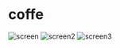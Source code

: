# coffe
![screen](https://github.com/SarunasM1/coffe/assets/141142458/eec73262-1b71-4e30-b822-74ee2c6c52d5)
![screen2](https://github.com/SarunasM1/coffe/assets/141142458/5cc28909-a5c2-4e37-b847-860b55896c34)
![screen3](https://github.com/SarunasM1/coffe/assets/141142458/08c4ff1c-e1ca-4363-a0bb-9ddc53aef6cf)
